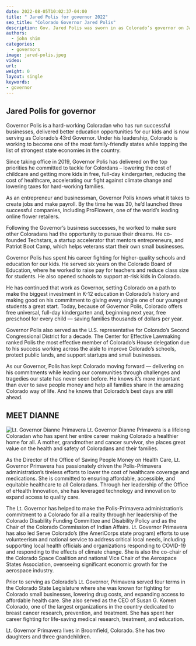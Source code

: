 ```yaml
---
date: 2022-08-05T10:02:37-04:00
title: " Jared Polis for governor 2022"
seo_title: "Colorado Governor Jared Polis"
description: Gov. Jared Polis was sworn in as Colorado’s governor on January 8, 2019. 
authors:
  - john shim
categories:
  - governors
image: jared-polis.jpeg
video:
url: 
weight: 0
layout: single
keywords:
- governor 
---
```


## Jared Polis for governor 
Governor Polis is a hard-working Coloradan who has run successful businesses, delivered better education opportunities for our kids and is now serving as Colorado’s 43rd Governor. Under his leadership, Colorado is working to become one of the most family-friendly states while topping the list of strongest state economies in the country.

Since taking office in 2019, Governor Polis has delivered on the top priorities he committed to tackle for Colordans – lowering the cost of childcare and getting more kids in free, full-day kindergarten, reducing the cost of healthcare, accelerating our fight against climate change and lowering taxes for hard-working families.

As an entrepreneur and businessman, Governor Polis knows what it takes to create jobs and make payroll. By the time he was 30, he’d launched three successful companies, including ProFlowers, one of the world’s leading online flower retailers.

Following the Governor’s business successes, he worked to make sure other Coloradans had the opportunity to pursue their dreams. He co-founded Techstars, a startup accelerator that mentors entrepreneurs, and Patriot Boot Camp, which helps veterans start their own small businesses.

Governor Polis has spent his career fighting for higher-quality schools and education for our kids. He served six years on the Colorado Board of Education, where he worked to raise pay for teachers and reduce class size for students. He also opened schools to support at-risk kids in Colorado.

He has continued that work as Governor, setting Colorado on a path to make the biggest investment in K-12 education in Colorado’s history and making good on his commitment to giving every single one of our youngest students a great start. Today, because of Governor Polis, Colorado offers free universal, full-day kindergarten and, beginning next year, free preschool for every child — saving families thousands of dollars per year.

Governor Polis also served as the U.S. representative for Colorado’s Second Congressional District for a decade. The Center for Effective Lawmaking ranked Polis the most effective member of Colorado’s House delegation due to his success working across the aisle to improve Colorado’s schools, protect public lands, and support startups and small businesses.

As our Governor, Polis has kept Colorado moving forward — delivering on his commitments while leading our communities through challenges and tragedies our state has never seen before. He knows it’s more important than ever to save people money and help all families share in the amazing Colorado way of life. And he knows that Colorado’s best days are still ahead.

## MEET DIANNE
![Lt. Governor Dianne Primavera ](/candidates/dianne.primavera.jpg)
Lt. Governor Dianne Primavera is a lifelong Coloradan who has spent her entire career making Colorado a healthier home for all. A mother, grandmother and cancer survivor, she places great value on the health and safety of Coloradans and their families.

As the Director of the Office of Saving People Money on Health Care, Lt. Governor Primavera has passionately driven the Polis-Primavera administration’s tireless efforts to lower the cost of healthcare coverage and medications. She is committed to ensuring affordable, accessible, and equitable healthcare to all Coloradans. Through her leadership of the Office of eHealth Innovation, she has leveraged technology and innovation to expand access to quality care.

The Lt. Governor has helped to make the Polis-Primavera administration’s commitment to a Colorado for all a reality through her leadership of the Colorado Disability Funding Committee and Disability Policy and as the Chair of the Colorado Commission of Indian Affairs. Lt. Governor Primavera has also led Serve Colorado’s (the AmeriCorps state program) efforts to use volunteerism and national service to address critical local needs, including supporting local health officials and organizations responding to COVID-19 and responding to the effects of climate change. She is also the co-chair of the Colorado Space Coalition and national Vice Chair of the Aerospace States Association, overseeing significant economic growth for the aerospace industry.

Prior to serving as Colorado’s Lt. Governor, Primavera served four terms in the Colorado State Legislature where she was known for fighting for Colorado small businesses, lowering drug costs, and expanding access to affordable health care. She also served as the CEO of Susan G. Komen Colorado, one of the largest organizations in the country dedicated to breast cancer research, prevention, and treatment. She has spent her career fighting for life-saving medical research, treatment, and education.

Lt. Governor Primavera lives in Broomfield, Colorado. She has two daughters and three grandchildren.